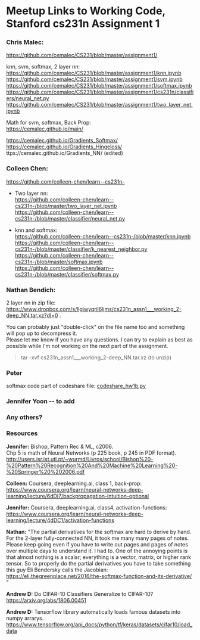 # Meetup Links to Working Code, Stanford cs231n Assignment 1  


### Chris Malec:

   https://github.com/cemalec/CS231/blob/master/assignment1/  
   
   knn, svm, softmax, 2 layer nn:  
   https://github.com/cemalec/CS231/blob/master/assignment1/knn.ipynb  
   https://github.com/cemalec/CS231/blob/master/assignment1/svm.ipynb  
   https://github.com/cemalec/CS231/blob/master/assignment1/softmax.ipynb  
   https://github.com/cemalec/CS231/blob/master/assignment1/cs231n/classifiers/neural_net.py  
   https://github.com/cemalec/CS231/blob/master/assignment1/two_layer_net.ipynb  
   
   Math for svm, softmax, Back Prop:  
   https://cemalec.github.io/main/    
   
   https://cemalec.github.io/Gradients_Softmax/  
   https://cemalec.github.io/Gradients_Hingeloss/  
   ttps://cemalec.github.io/Gradients_NN/ (edited)   
   
   
### Colleen Chen: 

https://github.com/colleen-chen/learn--cs231n-

 - Two layer nn:  
   https://github.com/colleen-chen/learn--cs231n-/blob/master/two_layer_net.ipynb  
   https://github.com/colleen-chen/learn--cs231n-/blob/master/classifier/neural_net.py  
   
 - knn and softmax:  
   https://github.com/colleen-chen/learn--cs231n-/blob/master/knn.ipynb  
   https://github.com/colleen-chen/learn--cs231n-/blob/master/classifier/k_nearest_neighbor.py  
   https://github.com/colleen-chen/learn--cs231n-/blob/master/softmax.ipynb  
   https://github.com/colleen-chen/learn--cs231n-/blob/master/classifier/softmax.py  
   
   
### Nathan Bendich:     

   2 layer nn in zip file:  
   https://www.dropbox.com/s/llgiwyqril6ljms/cs231n_assn1___working_2-deep_NN.tar.xz?dl=0 . 
   
   You can probably just "double-click" on the file name too and something will pop up to decompress it.  
   Please let me know if you have any questions.  I can try to explain as best as possible while I'm not working 
   on the next part of the assignment.   
   >tar -xvf cs231n_assn1___working_2-deep_NN.tar.xz  (to unzip)  
   

### Peter 

   softmax code part of codeshare file: 
   [codeshare_hw1b.py](codeshare_hw1b.py)


### Jennifer Yoon -- to add  


### Any others?  

   

### Resources  

**Jennifer:** Bishop, Pattern Rec & ML,  c2006.  
Chp 5 is math of Neural Networks (p 225 book, p 245 in PDF format).  
http://users.isr.ist.utl.pt/~wurmd/Livros/school/Bishop%20-%20Pattern%20Recognition%20And%20Machine%20Learning%20-%20Springer%20%202006.pdf

**Colleen:** Coursera, deeplearning.ai, class 1, back-prop:  
https://www.coursera.org/learn/neural-networks-deep-learning/lecture/6dDj7/backpropagation-intuition-optional  

**Jennifer:** Coursera, deeplearning.ai, class4, activation-functions:  
https://www.coursera.org/learn/neural-networks-deep-learning/lecture/4dDC1/activation-functions  

**Nathan:** "The partial derivatives for the softmax are hard to derive by hand.  For the 2-layer fully-connected NN, it took me many many pages of notes.  Please keep going even if you have to write out pages and pages of notes over multiple days to understand it.  I had to.   One of the annoying points is that almost nothing is a scalar; everything is a vector, matrix, or higher rank tensor.  So to properly do the partial derivatives you have to take something this guy Eli Bendersky calls the Jacobian: https://eli.thegreenplace.net/2016/the-softmax-function-and-its-derivative/ "  

**Andrew D:** Do CIFAR-10 Classifiers Generalize to CIFAR-10?  https://arxiv.org/abs/1806.00451  

**Andrew D:**  Tensorflow library automatically loads famous datasets into numpy arrarys.
https://www.tensorflow.org/api_docs/python/tf/keras/datasets/cifar10/load_data
